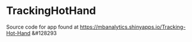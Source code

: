# TrackingHotHand

Source code for app found at https://mbanalytics.shinyapps.io/Tracking-Hot-Hand &#128293
